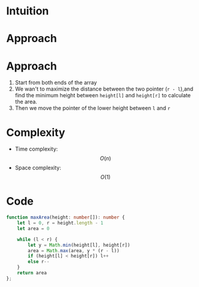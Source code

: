 # Intuition
<!-- Describe your first thoughts on how to solve this problem. -->

# Approach
<!-- Describe your approach to solving the problem. -->

# Approach
1. Start from both ends of the array
2. We wan't to maximize the distance between the two pointer (`r - l`),and find the minimum height between `height[l]` and `height[r]` to calculate the area.
3. Then we move the pointer of the lower height between `l` and `r`

# Complexity
- Time complexity: $$O(n)$$
- Space complexity: $$O(1)$$

# Code
```ts
function maxArea(height: number[]): number {
    let l = 0, r = height.length - 1
    let area = 0

    while (l < r) {
        let y = Math.min(height[l], height[r])
        area = Math.max(area, y * (r - l))
        if (height[l] < height[r]) l++
        else r--
    }
    return area
};
```